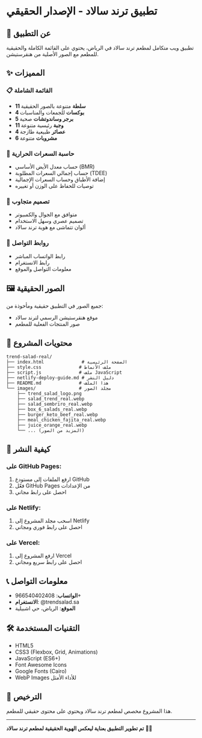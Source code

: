 # تطبيق ترند سالاد - الإصدار الحقيقي

## 🥗 **عن التطبيق**

تطبيق ويب متكامل لمطعم ترند سالاد في الرياض، يحتوي على القائمة الكاملة والحقيقية للمطعم مع الصور الأصلية من هنقرستيشن.

## ✨ **المميزات**

### 📋 **القائمة الشاملة**
- **11 سلطة** متنوعة بالصور الحقيقية
- **4 بوكسات** للجمعات والمناسبات
- **5 برجر وساندوتشات** صحية
- **11 وجبة** رئيسية متنوعة
- **4 عصائر** طبيعية طازجة
- **6 مشروبات** متنوعة

### 🧮 **حاسبة السعرات الحرارية**
- حساب معدل الأيض الأساسي (BMR)
- حساب إجمالي السعرات المطلوبة (TDEE)
- إضافة الأطباق وحساب السعرات الإجمالية
- توصيات للحفاظ على الوزن أو تغييره

### 📱 **تصميم متجاوب**
- متوافق مع الجوال والكمبيوتر
- تصميم عصري وسهل الاستخدام
- ألوان تتماشى مع هوية ترند سالاد

### 🔗 **روابط التواصل**
- رابط الواتساب المباشر
- رابط الانستغرام
- معلومات التواصل والموقع

## 🖼️ **الصور الحقيقية**

جميع الصور في التطبيق حقيقية ومأخوذة من:
- موقع هنقرستيشن الرسمي لترند سالاد
- صور المنتجات الفعلية للمطعم

## 📁 **محتويات المشروع**

```
trend-salad-real/
├── index.html              # الصفحة الرئيسية
├── style.css              # ملف الأنماط
├── script.js              # ملف JavaScript
├── netlify-deploy-guide.md # دليل النشر
├── README.md              # هذا الملف
└── images/                # مجلد الصور
    ├── trend_salad_logo.png
    ├── salad_trend_real.webp
    ├── salad_sembriro_real.webp
    ├── box_6_salads_real.webp
    ├── burger_keto_beef_real.webp
    ├── meal_chicken_fajita_real.webp
    ├── juice_orange_real.webp
    └── ... (المزيد من الصور)
```

## 🚀 **كيفية النشر**

### على GitHub Pages:
1. ارفع الملفات إلى مستودع GitHub
2. فعّل GitHub Pages من الإعدادات
3. احصل على رابط مجاني

### على Netlify:
1. اسحب مجلد المشروع إلى Netlify
2. احصل على رابط فوري ومجاني

### على Vercel:
1. ارفع المشروع إلى Vercel
2. احصل على رابط سريع ومجاني

## 📞 **معلومات التواصل**

- **الواتساب**: 966540402408+
- **الانستغرام**: @trendsalad.sa
- **الموقع**: الرياض، حي اشبيلية

## 🛠️ **التقنيات المستخدمة**

- HTML5
- CSS3 (Flexbox, Grid, Animations)
- JavaScript (ES6+)
- Font Awesome Icons
- Google Fonts (Cairo)
- WebP Images للأداء الأمثل

## 📝 **الترخيص**

هذا المشروع مخصص لمطعم ترند سالاد ويحتوي على محتوى حقيقي للمطعم.

---

**تم تطوير التطبيق بعناية ليعكس الهوية الحقيقية لمطعم ترند سالاد** 🥗✨


